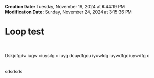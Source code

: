 <div><b>Creation Date:</b> Tuesday, November 19, 2024 at 6:44:19 PM<br></div>
<div><b>Modification Date:</b> Sunday, November 24, 2024 at 3:15:36 PM<br></div>
<div><h1>Loop test</h1></div>
<div><br></div>
<div><br></div>
<div>Dskjcfgdw iugw ciuysdg c iuyg dcuydfgcu iyuwfdg iuywdfgc iuywdfg c</div>
<div><br></div>
<div><br></div>
<div>sdsdsds</div>

